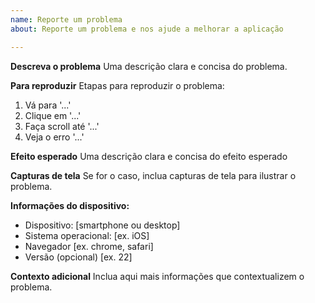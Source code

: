 ```yaml
---
name: Reporte um problema
about: Reporte um problema e nos ajude a melhorar a aplicação

---
```


**Descreva o problema**
Uma descrição clara e concisa do problema.

**Para reproduzir**
Etapas para reproduzir o problema:
1. Vá para '...'
2. Clique em '...'
3. Faça scroll até '...'
4. Veja o erro '...'

**Efeito esperado**
Uma descrição clara e concisa do efeito esperado

**Capturas de tela**
Se for o caso, inclua capturas de tela para ilustrar o problema.

**Informações do dispositivo:**
 - Dispositivo: [smartphone ou desktop]
 - Sistema operacional: [ex. iOS]
 - Navegador [ex. chrome, safari]
 - Versão (opcional) [ex. 22]

**Contexto adicional**
Inclua aqui mais informações que contextualizem o problema.
